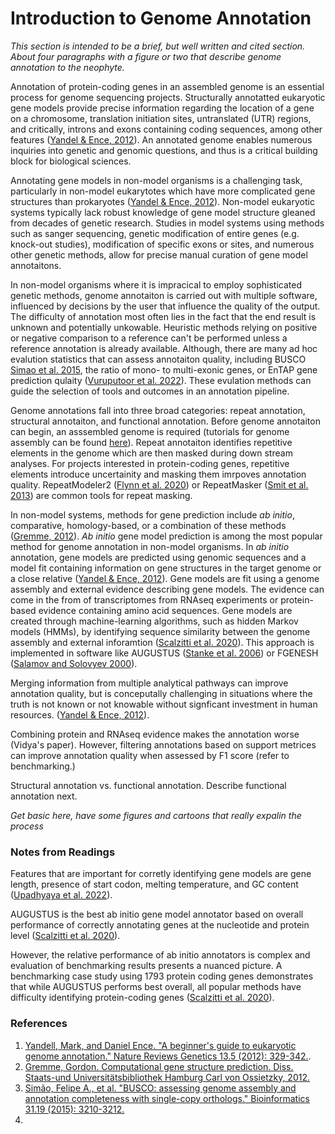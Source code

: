 # Introduction to Genome Annotation

*This section is intended to be a brief, but well written and cited section. About four paragraphs with a figure or two that describe genome annotation to the neophyte.*

Annotation of protein-coding genes in an assembled genome is an essential process for genome sequencing projects. Structurally annotatted eukaryotic gene models provide precise information regarding the location of a gene on a chromosome, translation initiation sites, untranslated (UTR) regions, and critically, introns and exons containing coding sequences, among other features ([Yandel & Ence, 2012](https://www.nature.com/articles/nrg3174)). An annotated genome enables numerous inquiries into genetic and genomic questions, and thus is a critical building block for biological sciences. 

Annotating gene models in non-model organisms is a challenging task, particularly in non-model eukarytotes which have more complicated gene structures than prokaryotes ([Yandel & Ence, 2012](https://www.nature.com/articles/nrg3174)). Non-model eukaryotic systems typically lack robust knowledge of gene model structure gleaned from decades of genetic research. Studies in model systems using methods such as sanger sequencing, genetic modification of entire genes (e.g. knock-out studies), modification of specific exons or sites, and numerous other genetic methods, allow for precise manual curation of gene model annotaitons.

In non-model organisms where it is impracical to employ sophisticated genetic methods, genome annotaiton is carried out with multiple software, influenced by decisions by the user that influence the quality of the output. The difficulty of annotation most often lies in the fact that the end result is unknown and potentially unkowable. Heuristic methods relying on positive or negative comparison to a reference can't be performed unless a reference annotation is already available. Although, there are many ad hoc evalution statistics that can assess annotaiton quality, including BUSCO [Simao et al. 2015](https://academic.oup.com/bioinformatics/article/31/19/3210/211866), the ratio of mono- to multi-exonic genes, or EnTAP gene prediction qulaity ([Vuruputoor et al. 2022](https://doi.org/10.1101/2022.10.03.510643)). These evulation methods can guide the selection of tools and outcomes in an annotation pipeline. 

Genome annotations fall into three broad categories: repeat annotation, structural annotaiton, and functional annotation. Before genome annotaiton can begin, an asssembled genome is required (tutorials for genome assembly can be found [here](https://bioinformatics.uconn.edu/resources-and-events/tutorials-2/)). Repeat annotaiton identifies repetitive elements in the genome which are then masked during down stream analyses. For projects interested in protein-coding genes, repetitive elements introduce uncertainity and masking them imrpoves annotation quality. RepeatModeler2 ([Flynn et al. 2020](https://www.pnas.org/doi/10.1073/pnas.1921046117)) or RepeatMasker ([Smit et al. 2013](https://www.repeatmasker.org/)) are common tools for repeat masking. 

In non-model systems, methods for gene  prediction include *ab initio*, comparative, homology-based, or a combination of these methods ([Gremme, 2012](https://ediss.sub.uni-hamburg.de/handle/ediss/4964)). *Ab initio* gene model prediction is among the most popular method for genome annotation in non-model organisms. In *ab initio* annotation, gene models are predicted using genomic sequences and a model fit containing information on gene structures in the target genome or a close relative ([Yandel & Ence, 2012](https://www.nature.com/articles/nrg3174)). Gene models are fit using a genome assembly and external evidence describing gene models. The evidence can come in the from of transcriptomes from RNAseq experiments or protein-based evidence containing amino acid sequences. Gene models are created through machine-learning algorithms, such as hidden Markov models (HMMs), by identifying sequence similarity between the genome assembly and external inforamtion ([Scalzitti et al. 2020](https://doi.org/10.1186/s12864-020-6707-9)). This approach is implemented in software like AUGUSTUS ([Stanke et al. 2006](https://doi.org/10.1186/1471-2105-7-62)) or FGENESH ([Salamov and Solovyev 2000](https://www.ncbi.nlm.nih.gov/pmc/articles/PMC310882/)).


Merging information from multiple analytical pathways can improve annotation quality, but is conceputally challenging in situations where the truth is not known or not knowable without signficant investment in human resources. ([Yandel & Ence, 2012](https://www.nature.com/articles/nrg3174)). 

Combining protein and RNAseq evidence makes the annotation worse (Vidya's paper). However, filtering annotations based on support metrices can improve annotation quality when assessed by F1 score (refer to benchmarking.)

Structural annotation vs. functional annotation. Describe functional annotation next.

*Get basic here, have some figures and cartoons that really expalin the process*


### Notes from Readings

Features that are important for corretly identifying gene models are gene length, presence of start codon, melting temperature, and GC content ([Upadhyaya et al. 2022](https://pubmed.ncbi.nlm.nih.gov/35736770/)).

AUGUSTUS is the best ab initio gene model annotator based on overall performance of correctly annotating genes at the nucleotide and protein level ([Scalzitti et al. 2020](https://bmcgenomics.biomedcentral.com/articles/10.1186/s12864-020-6707-9)). 

However, the relative performance of ab initio annotators is complex and evaluation of benchmarking results presents a nuanced picture. A benchmarking case study using 1793 protein coding genes demonstrates that while AUGUSTUS performs best overall, all popular methods have difficulty identifying protein-coding genes  ([Scalzitti et al. 2020](https://bmcgenomics.biomedcentral.com/articles/10.1186/s12864-020-6707-9)). 



### References

1. [Yandell, Mark, and Daniel Ence. "A beginner's guide to eukaryotic genome annotation." Nature Reviews Genetics 13.5 (2012): 329-342.](https://www.nature.com/articles/nrg3174).
2. [Gremme, Gordon. Computational gene structure prediction. Diss. Staats-und Universitätsbibliothek Hamburg Carl von Ossietzky, 2012.](https://ediss.sub.uni-hamburg.de/handle/ediss/4964)
3. [Simão, Felipe A., et al. "BUSCO: assessing genome assembly and annotation completeness with single-copy orthologs." Bioinformatics 31.19 (2015): 3210-3212.](https://academic.oup.com/bioinformatics/article/31/19/3210/211866)
4. []()